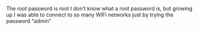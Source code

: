 
The root password is root
I don’t know what a root password is, but growing up I was able to connect to so many WiFi networks just by trying the password “admin”
